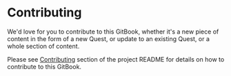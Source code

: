# Contributing

We'd love for you to contribute to this GitBook, whether it's a new piece of content in the form of a new Quest, or update to an existing Quest, or a whole section of content.

Please see [Contributing](https://github.com/the-engineering-collective/the-engineering-collective.github.io/wiki/Contributing) section of the project README for details on how to contribute to this GitBook.